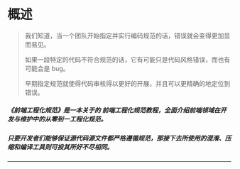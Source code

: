 # 概述

> 我们知道，当一个团队开始指定并实行编码规范的话，错误就会变得更加显而易见。
>
> 如果一段特定的代码不符合规范的话，它有可能只是代码风格错误，而也有可能会是 bug。
>
> 早期指定规范就使得代码审核得以更好的开展，并且可以更精确的地定位到错误。

##### 《前端工程化规范》是一本关于的 前端工程化规范教程，全面介绍前端领域在开发与维护中的从零到一工程化规范。

##### 只要开发者们能够保证源代码源文件都严格遵循规范，那接下去所使用的混淆、压缩和编译工具则可投其所好不尽相同。

---



